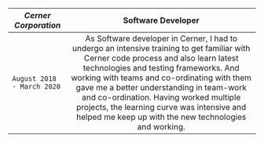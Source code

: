 | _*Cerner Corporation*_ | Software Developer |
| ------------- |:-------------:| 
| `August 2018 - March 2020` | As Software developer in Cerner, I had to undergo an intensive training to get familiar with Cerner code process and also learn latest technologies and testing frameworks. And working with teams and co-ordinating with them gave me a better understanding in team-work and co-ordination. Having worked multiple projects, the learning curve was intensive and helped me keep up with the new technologies and working. |

